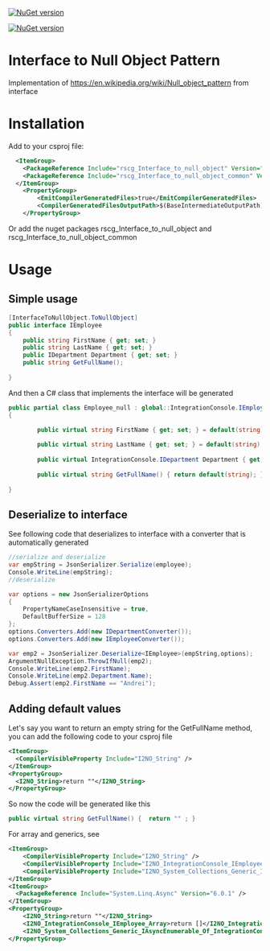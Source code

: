 [![NuGet version](https://img.shields.io/nuget/v/rscg_Interface_to_null_object.svg?style=flat-square)](https://www.nuget.org/packages/rscg_Interface_to_null_object)

[![NuGet version](https://img.shields.io/nuget/v/rscg_Interface_to_null_object_common.svg?style=flat-square)](https://www.nuget.org/packages/rscg_Interface_to_null_object_common)


# Interface to Null Object Pattern
Implementation of https://en.wikipedia.org/wiki/Null_object_pattern  from interface

# Installation

Add to your csproj file:

```xml
  <ItemGroup>
    <PackageReference Include="rscg_Interface_to_null_object" Version="2025.209.1000"  OutputItemType="Analyzer" ReferenceOutputAssembly="false"  />
    <PackageReference Include="rscg_Interface_to_null_object_common" Version="2025.209.1000" />
  </ItemGroup>
	<PropertyGroup>
		<EmitCompilerGeneratedFiles>true</EmitCompilerGeneratedFiles>
		<CompilerGeneratedFilesOutputPath>$(BaseIntermediateOutputPath)\GX</CompilerGeneratedFilesOutputPath>
	</PropertyGroup>
```

Or add the nuget packages rscg_Interface_to_null_object  and rscg_Interface_to_null_object_common

# Usage

## Simple usage
```csharp
[InterfaceToNullObject.ToNullObject]
public interface IEmployee
{
    public string FirstName { get; set; }
    public string LastName { get; set; }
    public IDepartment Department { get; set; }
    public string GetFullName();
  
}
```

And then a C# class that implements the interface will be generated

```csharp
public partial class Employee_null : global::IntegrationConsole.IEmployee
{

        public virtual string FirstName { get; set; } = default(string);
    
        public virtual string LastName { get; set; } = default(string);
    
        public virtual IntegrationConsole.IDepartment Department { get; set; } = default(IntegrationConsole.IDepartment);
    
        public virtual string GetFullName() { return default(string); }
    
}

```
## Deserialize to interface

See following code that deserializes to interface with a converter that is automatically generated

```csharp
//serialize and deserialize
var empString = JsonSerializer.Serialize(employee);
Console.WriteLine(empString);
//deserialize

var options = new JsonSerializerOptions
{
    PropertyNameCaseInsensitive = true,
    DefaultBufferSize = 128
};
options.Converters.Add(new IDepartmentConverter());
options.Converters.Add(new IEmployeeConverter());

var emp2 = JsonSerializer.Deserialize<IEmployee>(empString,options);
ArgumentNullException.ThrowIfNull(emp2);
Console.WriteLine(emp2.FirstName);
Console.WriteLine(emp2.Department.Name);
Debug.Assert(emp2.FirstName == "Andrei");
```


## Adding default values

Let's say you want to return an empty string for the GetFullName method, you can add the following code to your csproj file

```xml
<ItemGroup>
  <CompilerVisibleProperty Include="I2NO_String" />
</ItemGroup>
<PropertyGroup>
  <I2NO_String>return ""</I2NO_String>	
</PropertyGroup>
```

So now the code will be generated like this

```csharp
public virtual string GetFullName() {  return "" ; }
```

For array and generics, see 
```xml
<ItemGroup>
	<CompilerVisibleProperty Include="I2NO_String" />
	<CompilerVisibleProperty Include="I2NO_IntegrationConsole_IEmployee_Array" />
	<CompilerVisibleProperty Include="I2NO_System_Collections_Generic_IAsyncEnumerable_Of_IntegrationConsole_IEmployee_EndOf" />
</ItemGroup>
<ItemGroup>
  <PackageReference Include="System.Linq.Async" Version="6.0.1" />
</ItemGroup>
<PropertyGroup>
	<I2NO_String>return ""</I2NO_String>
	<I2NO_IntegrationConsole_IEmployee_Array>return []</I2NO_IntegrationConsole_IEmployee_Array>
	<I2NO_System_Collections_Generic_IAsyncEnumerable_Of_IntegrationConsole_IEmployee_EndOf>return AsyncEnumerable.Empty_Of_IntegrationConsole.IEmployee_EndOf();</I2NO_System_Collections_Generic_IAsyncEnumerable_Of_IntegrationConsole_IEmployee_EndOf>
</PropertyGroup>

```

